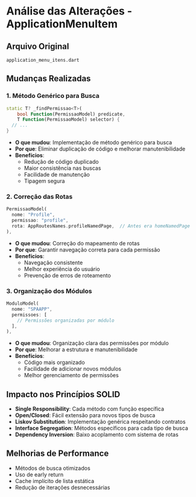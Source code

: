 # Análise das Alterações - ApplicationMenuItem

## Arquivo Original
`application_menu_itens.dart`

## Mudanças Realizadas

### 1. Método Genérico para Busca
```dart
static T? _findPermissao<T>(
    bool Function(PermissaoModel) predicate,
    T Function(PermissaoModel) selector) {
  // ...
}
```
- **O que mudou**: Implementação de método genérico para busca
- **Por que**: Eliminar duplicação de código e melhorar manutenibilidade
- **Benefícios**: 
  - Redução de código duplicado
  - Maior consistência nas buscas
  - Facilidade de manutenção
  - Tipagem segura

### 2. Correção das Rotas
```dart
PermissaoModel(
  nome: "Profile",
  permissao: "profile",
  rota: AppRoutesNames.profileNamedPage,  // Antes era homeNamedPage
),
```
- **O que mudou**: Correção do mapeamento de rotas
- **Por que**: Garantir navegação correta para cada permissão
- **Benefícios**:
  - Navegação consistente
  - Melhor experiência do usuário
  - Prevenção de erros de roteamento

### 3. Organização dos Módulos
```dart
ModuloModel(
  nome: "SPAAPP",
  permissoes: [
    // Permissões organizadas por módulo
  ],
),
```
- **O que mudou**: Organização clara das permissões por módulo
- **Por que**: Melhorar a estrutura e manutenibilidade
- **Benefícios**:
  - Código mais organizado
  - Facilidade de adicionar novos módulos
  - Melhor gerenciamento de permissões

## Impacto nos Princípios SOLID
- **Single Responsibility**: Cada método com função específica
- **Open/Closed**: Fácil extensão para novos tipos de busca
- **Liskov Substitution**: Implementação genérica respeitando contratos
- **Interface Segregation**: Métodos específicos para cada tipo de busca
- **Dependency Inversion**: Baixo acoplamento com sistema de rotas

## Melhorias de Performance
- Métodos de busca otimizados
- Uso de early return
- Cache implícito de lista estática
- Redução de iterações desnecessárias